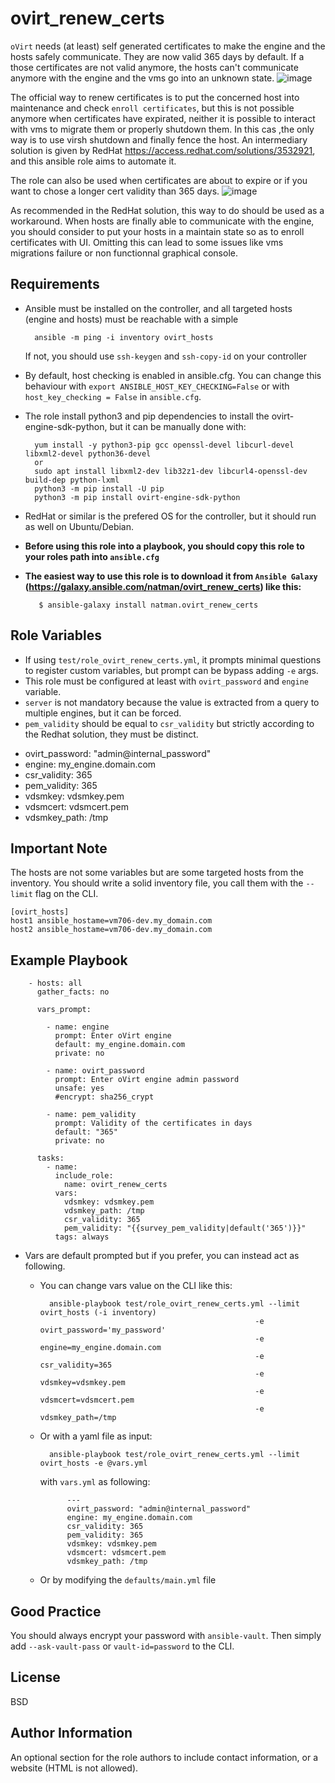 ovirt_renew_certs
=========

`oVirt` needs (at least) self generated certificates to make the engine and the hosts safely communicate. They are now valid 365 days by default. If a those certificates are not valid anymore, the hosts can't communicate anymore with the engine and the vms go into an unknown state. 
![image](https://user-images.githubusercontent.com/1138093/165585909-0a2ffa92-7e03-454b-8828-6ac96a7755e0.png)

The official way to renew certificates is to put the concerned host into maintenance and check `enroll certificates`, but this is not possible anymore when certificates have expirated, neither it is possible to interact with vms to migrate them or properly shutdown them. In this cas ,the only way is to use virsh shutdown and finally fence the host.
An intermediary solution is given by RedHat https://access.redhat.com/solutions/3532921, and this ansible role aims to automate it. 

The role can also be used when certificates are about to expire or if you want to chose a longer cert validity than 365 days.
![image](https://user-images.githubusercontent.com/1138093/165586219-a30d6415-c67d-4863-b527-6f813404e209.png)

As recommended in the RedHat solution, this way to do should be used as a workaround. When hosts are finally able to communicate with the engine, you should consider to put your hosts in a maintain state so as to enroll certificates with UI. Omitting this can lead to some issues like vms migrations failure or non functionnal graphical console.


Requirements
------------

* Ansible must be installed on the controller, and all targeted hosts (engine and hosts) must be reachable with a simple 

        ansible -m ping -i inventory ovirt_hosts
      
  If not, you should use `ssh-keygen` and `ssh-copy-id` on your controller
* By default, host checking is enabled in ansible.cfg. You can change this behaviour with `export ANSIBLE_HOST_KEY_CHECKING=False` or with `host_key_checking = False` in `ansible.cfg`.

* The role install python3 and pip dependencies to install the ovirt-engine-sdk-python, but it can be manually done with:

        yum install -y python3-pip gcc openssl-devel libcurl-devel libxml2-devel python36-devel
        or
        sudo apt install libxml2-dev lib32z1-dev libcurl4-openssl-dev build-dep python-lxml
        python3 -m pip install -U pip
        python3 -m pip install ovirt-engine-sdk-python
    
* RedHat or similar is the prefered OS for the controller, but it should run as well on Ubuntu/Debian.
* __Before using this role into a playbook, you should copy this role to your roles path into `ansible.cfg`__
* __The easiest way to use this role is to download it from `Ansible Galaxy` (https://galaxy.ansible.com/natman/ovirt_renew_certs) like this:__

         $ ansible-galaxy install natman.ovirt_renew_certs

Role Variables
--------------

*  If using `test/role_ovirt_renew_certs.yml`, it prompts minimal questions to register custom variables, but prompt can be bypass adding `-e` args.
*  This role must be configured at least with `ovirt_password` and `engine` variable. 
* `server` is not mandatory because the value is extracted from a query to multiple engines, but it can be forced.
* `pem_validity` should be equal to `csr_validity` but strictly according to the Redhat solution, they must be distinct.

- ovirt_password: "admin@internal_password"
- engine: my_engine.domain.com
- csr_validity: 365
- pem_validity: 365
- vdsmkey: vdsmkey.pem
- vdsmcert: vdsmcert.pem
- vdsmkey_path: /tmp

Important Note
--------------

The hosts are not some variables but are some targeted hosts from the inventory. You should write a solid inventory file, you call them with the `--limit` flag on the CLI.

    [ovirt_hosts]
    host1 ansible_hostame=vm706-dev.my_domain.com
    host2 ansible_hostame=vm706-dev.my_domain.com

Example Playbook
----------------

        - hosts: all
          gather_facts: no

          vars_prompt:

            - name: engine
              prompt: Enter oVirt engine
              default: my_engine.domain.com
              private: no

            - name: ovirt_password
              prompt: Enter oVirt engine admin password
              unsafe: yes
              #encrypt: sha256_crypt

            - name: pem_validity
              prompt: Validity of the certificates in days
              default: "365"
              private: no

          tasks:
            - name: 
              include_role:
                name: ovirt_renew_certs
              vars: 
                vdsmkey: vdsmkey.pem
                vdsmkey_path: /tmp
                csr_validity: 365
                pem_validity: "{{survey_pem_validity|default('365')}}"
              tags: always

            
* Vars are default prompted but if you prefer, you can instead act as following.
            
    * You can change vars value on the CLI like this:

            ansible-playbook test/role_ovirt_renew_certs.yml --limit ovirt_hosts (-i inventory)
                                                          -e ovirt_password='my_password'
                                                          -e engine=my_engine.domain.com
                                                          -e csr_validity=365
                                                          -e vdsmkey=vdsmkey.pem
                                                          -e vdsmcert=vdsmcert.pem
                                                          -e vdsmkey_path=/tmp
                                                  
    * Or with a yaml file as input:

            ansible-playbook test/role_ovirt_renew_certs.yml --limit ovirt_hosts -e @vars.yml

        with `vars.yml` as following:

                ---
                ovirt_password: "admin@internal_password"
                engine: my_engine.domain.com
                csr_validity: 365
                pem_validity: 365
                vdsmkey: vdsmkey.pem
                vdsmcert: vdsmcert.pem
                vdsmkey_path: /tmp

                                                  
    * Or by modifying the `defaults/main.yml` file

Good Practice
-------------

You should always encrypt your password with `ansible-vault`. Then simply add `--ask-vault-pass` or `vault-id=password` to the CLI.

License
-------

BSD

Author Information
------------------

An optional section for the role authors to include contact information, or a website (HTML is not allowed).
